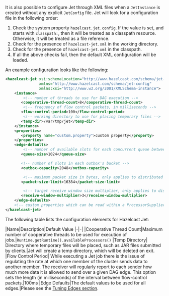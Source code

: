 It is also possible to configure Jet through XML files when a
`JetInstance` is created without any explicit `JetConfig` file. Jet will
look for a configuration file in the following order:

1. Check the system property `hazelcast.jet.config`. If the value is set,
and starts with `classpath:`, then it will be treated as a classpath
resource. Otherwise, it will be treated as a file reference.
2. Check for the presence of `hazelcast-jet.xml` in the working directory.
3. Check for the presence of `hazelcast-jet.xml` in the classpath.
4. If all the above checks fail, then the default XML
configuration will be loaded.

An example configuration looks like the following:

```xml
<hazelcast-jet xsi:schemaLocation="http://www.hazelcast.com/schema/jet-config hazelcast-jet-config-0.3.xsd"
               xmlns="http://www.hazelcast.com/schema/jet-config"
               xmlns:xsi="http://www.w3.org/2001/XMLSchema-instance">
    <instance>
        <!-- number of threads to use for DAG execution -->
       <cooperative-thread-count>8</cooperative-thread-count>
        <!-- frequency of flow control packets, in milliseconds -->
       <flow-control-period>100</flow-control-period>
        <!-- working directory to use for placing temporary files -->
       <temp-dir>/var/tmp/jet</temp-dir>
    </instance>
    <properties>
       <property name="custom.property">custom property</property>
    </properties>
    <edge-defaults>
        <!-- number of available slots for each concurrent queue between two vertices -->
       <queue-size>1024</queue-size>

       <!-- number of slots in each outbox's bucket -->
       <outbox-capacity>2048</outbox-capacity>

        <!-- maximum packet size in bytes, only applies to distributed edges -->
       <packet-size-limit>16384</packet-size-limit>

        <!-- target receive window size multiplier, only applies to distributed edges -->
       <receive-window-multiplier>3</receive-window-multiplier>
    </edge-defaults>
    <!-- custom properties which can be read within a ProcessorSupplier -->
</hazelcast-jet>
```

The following table lists the configuration elements for Hazelcast Jet:

|Name|Description|Default Value
|-|-|
|Cooperative Thread Count|Maximum number of cooperative threads to be used for execution of jobs.|`Runtime.getRuntime().availableProcessors()`
|Temp Directory| Directory where temporary files will be placed, such as JAR files submitted by clients.|Jet will create a temp directory, which will be deleted on exit.
|Flow Control Period| While executing a Jet job there is the issue of regulating the rate at which one member of the cluster sends data to another member. The receiver will regularly report to each sender how much more data it is allowed to send over a given DAG edge. This option sets the length (in milliseconds) of the interval between flow-control packets.|100ms
|Edge Defaults|The default values to be used for all edges.|Please see the [Tuning Edges section](../04_Understanding_Jet_Architecture_and_API/06_Edge/04_Tuning_Edges.md).
